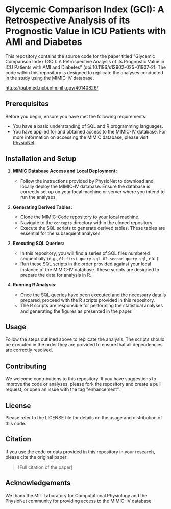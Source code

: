 # Glycemic Comparison Index (GCI): A Retrospective Analysis of its Prognostic Value in ICU Patients with AMI and Diabetes

This repository contains the source code for the paper titled "Glycemic Comparison Index (GCI): A Retrospective Analysis of its Prognostic Value in ICU Patients with AMI and Diabetes" (doi:10.1186/s12902-025-01907-2). The code within this repository is designed to replicate the analyses conducted in the study using the MIMIC-IV database.

https://pubmed.ncbi.nlm.nih.gov/40140826/

## Prerequisites

Before you begin, ensure you have met the following requirements:
* You have a basic understanding of SQL and R programming languages.
* You have applied for and obtained access to the MIMIC-IV database. For more information on accessing the MIMIC database, please visit [PhysioNet](https://physionet.org/content/mimiciii/).

## Installation and Setup

1. **MIMIC Database Access and Local Deployment:**
   - Follow the instructions provided by PhysioNet to download and locally deploy the MIMIC-IV database. Ensure the database is correctly set up on your local machine or server where you intend to run the analyses.

2. **Generating Derived Tables:**
   - Clone the [MIMIC-Code repository](https://github.com/MIT-LCP/mimic-code/tree/main/mimic-iv) to your local machine.
   - Navigate to the `concepts` directory within the cloned repository.
   - Execute the SQL scripts to generate derived tables. These tables are essential for the subsequent analyses.

3. **Executing SQL Queries:**
   - In this repository, you will find a series of SQL files numbered sequentially (e.g., `01_first_query.sql`, `02_second_query.sql`, etc.).
   - Run these SQL scripts in the order provided against your local instance of the MIMIC-IV database. These scripts are designed to prepare the data for analysis in R.

4. **Running R Analysis:**
   - Once the SQL queries have been executed and the necessary data is prepared, proceed with the R scripts provided in this repository.
   - The R scripts are responsible for performing the statistical analyses and generating the figures as presented in the paper.

## Usage

Follow the steps outlined above to replicate the analysis. The scripts should be executed in the order they are provided to ensure that all dependencies are correctly resolved.

## Contributing

We welcome contributions to this repository. If you have suggestions to improve the code or analyses, please fork the repository and create a pull request, or open an issue with the tag "enhancement".

## License

Please refer to the LICENSE file for details on the usage and distribution of this code.

## Citation

If you use the code or data provided in this repository in your research, please cite the original paper:

> [Full citation of the paper]

## Acknowledgements

We thank the MIT Laboratory for Computational Physiology and the PhysioNet community for providing access to the MIMIC-IV database.

